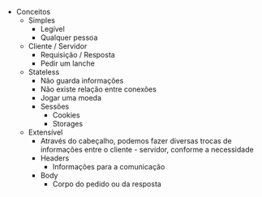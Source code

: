 - Conceitos
    - Simples
        - Legível
        - Qualquer pessoa
    - Cliente / Servidor
        - Requisição / Resposta
        - Pedir um lanche
    - Stateless
        - Não guarda informações
        - Não existe relação entre conexões
        - Jogar uma moeda
        - Sessões
            - Cookies
            - Storages
    - Extensível
        - Através do cabeçalho, podemos fazer diversas trocas de informações entre o cliente - servidor, conforme a necessidade
        - Headers
            - Informações para a comunicação
        - Body
            - Corpo do pedido ou da resposta